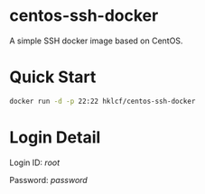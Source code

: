 # centos-ssh-docker
A simple SSH docker image based on CentOS.

# Quick Start
```sh
docker run -d -p 22:22 hklcf/centos-ssh-docker
```

# Login Detail
Login ID: *root*

Password: *password*
